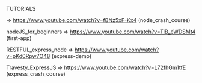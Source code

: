 TUTORIALS

=> https://www.youtube.com/watch?v=fBNz5xF-Kx4
(node_crash_course)

nodeJS_for_beginners
=> https://www.youtube.com/watch?v=TlB_eWDSMt4
(first-app)

RESTFUL_express_node
=> https://www.youtube.com/watch?v=pKd0Rpw7O48
(express-demo)

Travesty_ExpressJS
=> https://www.youtube.com/watch?v=L72fhGm1tfE
(express_crash_course)
